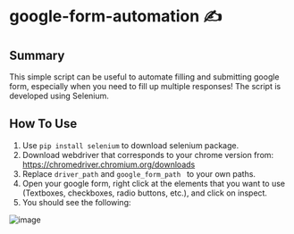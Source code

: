 # google-form-automation ✍️

## Summary
This simple script can be useful to automate filling and submitting google form, especially when you need to fill up multiple responses! 
The script is developed using Selenium.

## How To Use
1. Use ```pip install selenium``` to download selenium package.
2. Download webdriver that corresponds to your chrome version from: https://chromedriver.chromium.org/downloads
3. Replace ```driver_path``` and ```google_form_path ``` to your own paths.
4. Open your google form, right click at the  elements that you want to use (Textboxes, checkboxes, radio buttons, etc.), and click on inspect.
6. You should see the following:
    
![image](https://github.com/Jy158654/google-form-automation/assets/77066380/c7bc0e11-72bd-496b-aa27-511d8837ff01)

